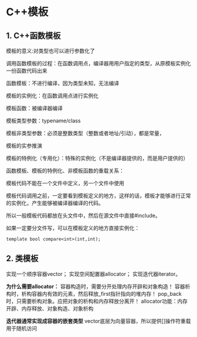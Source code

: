 # C++模板

## 1. C++函数模板

模板的意义:对类型也可以进行参数化了

调用函数模板的过程：在函数调用点，编译器用用户指定的类型，从原模板实例化一份函数代码出来

函数模板：不进行编译，因为类型未知，无法编译

模板的实例化：在函数调用点进行实例化

模板函数：被编译器编译

模板类型参数：typename/class

模板非类型参数：必须是整数类型（整数或者地址/引动），都是常量，

模板的实参推演

模板的特例化（专用化）：特殊的实例化（不是编译器提供的，而是用户提供的）

函数模板、模板的特例化、非模板函数的重载关系：

模板代码不能在一个文件中定义，另一个文件中使用

模板代码调用之前，一定要看到模板定义的地方，这样的话，模板才能够进行正常的实例化，产生能够被编译器编译的代码。

所以一般模板代码都放在头文件中，然后在源文件中直接#include。

如果一定要分文件写，可以在模板定义的地方直接实例化：

`template bool compare<int>(int,int);`

## 2. 类模板

实现一个顺序容器vector；
实现空间配置器allocator；
实现迭代器iterator。

**为什么需要allocator：**
容器构造时，需要分开处理内存开辟和对象构造！
容器析构时，析构容器内有效的元素，然后释放_first指针指向的堆内存！
pop_back时，只需要析构对象。应把对象的析构和内存释放分离开！
allocator功能：内存开辟、内存释放、对象构造、对象析构

**迭代器通常实现成容器的嵌套类型**
vector底层为向量容器，所以提供[]操作符重载用于随机访问
